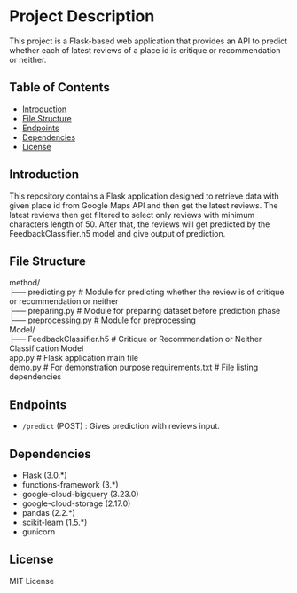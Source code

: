 # Project Description

This project is a Flask-based web application that provides an API to predict whether each of latest reviews of a place id is critique or recommendation or neither.

## Table of Contents

- [Introduction](#introduction)
- [File Structure](#file-structure)
- [Endpoints](#endpoints)
- [Dependencies](#dependencies)
- [License](#license)

## Introduction

This repository contains a Flask application designed to retrieve data with given place id from Google Maps API and then get the latest reviews. The latest reviews then get filtered to select only reviews with minimum characters length of 50. After that, the reviews will get predicted by the FeedbackClassifier.h5 model and give output of prediction.

## File Structure

method/ <br>
├── predicting.py # Module for predicting whether the review is of critique or recommendation or neither <br>
├── preparing.py # Module for preparing dataset before prediction phase <br>
├── preprocessing.py # Module for preprocessing <br>
Model/ <br>
├── FeedbackClassifier.h5 # Critique or Recommendation or Neither Classification Model <br>
app.py # Flask application main file <br>
demo.py # For demonstration purpose
requirements.txt # File listing dependencies <br>

## Endpoints

- `/predict` (POST) : Gives prediction with reviews input.

## Dependencies

- Flask (3.0.\*)
- functions-framework (3.\*)
- google-cloud-bigquery (3.23.0)
- google-cloud-storage (2.17.0)
- pandas (2.2.\*)
- scikit-learn (1.5.\*)
- gunicorn

## License

MIT License
